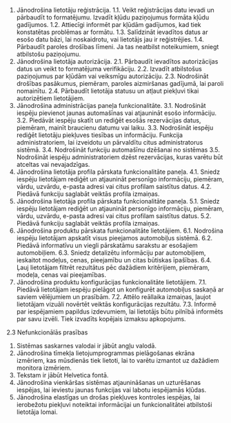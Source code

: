 1.	Jānodrošina lietotāju reģistrācija.
1.1.	Veikt reģistrācijas datu ievadi un pārbaudīt to formatējumu. Izvadīt kļūdu paziņojumus formāta kļūdu gadījumos.
1.2.	Attiecīgi informēt par kļūdām gadījumos, kad tiek konstatētas problēmas ar formātu.
1.3. Salīdzināt ievadītos datus ar esošo datu bāzi, lai noskaidrotu, vai lietotājs jau ir reģistrējies.
1.4. Pārbaudīt paroles drošības līmeni. Ja tas neatbilst noteikumiem, sniegt atbilstošu paziņojumu.
2.	Jānodrošina lietotāja autorizācija.
2.1.	Pārbaudīt ievadītos autorizācijas datus un veikt to formatējuma verifikāciju.
2.2.	Izvadīt atbilstošus paziņojumus par kļūdām vai veiksmīgu autorizāciju.
2.3.	Nodrošināt drošības pasākumus, piemēram, paroles aizmiršanas gadījumā, lai paroli nomainītu.
2.4.	Pārbaudīt lietotāja statusu un atļaut piekļuvi tikai autorizētiem lietotājiem.
3.	Jānodrošina administrācijas paneļa funkcionalitāte.
3.1.	Nodrošināt iespēju pievienot jaunas automašīnas vai atjaunināt esošo informāciju.
3.2.	Piedāvāt iespēju skatīt un rediģēt esošās rezervācijas datus, piemēram, mainīt braucienu datumu vai laiku.
3.3.	Nodrošināt iespēju rediģēt lietotāju piekļuves tiesības un informāciju. Funkcija administratoriem, lai izveidotu un pārvaldītu citus administratorus sistēmā. 
3.4.	Nodrošināt funkciju automašīnu dzēšanai no sistēmas
3.5.	Nodrošināt iespēju administratoriem dzēst rezervācijas, kuras varētu būt atceltas vai nevajadzīgas.
4.	Jānodrošina lietotāja profila pārskata funkcionalitāte paneļa.
4.1.	Sniedz iespēju lietotājam rediģēt un atjaunināt personīgo informāciju, piemēram, vārdu, uzvārdu, e-pasta adresi vai citus profilam saistītus datus.
4.2.	Piedāvā funkciju saglabāt veiktās profila izmaiņas.
5.	Jānodrošina lietotāja profila pārskata funkcionalitāte paneļa.
5.1.	Sniedz iespēju lietotājam rediģēt un atjaunināt personīgo informāciju, piemēram, vārdu, uzvārdu, e-pasta adresi vai citus profilam saistītus datus.
5.2.	Piedāvā funkciju saglabāt veiktās profila izmaiņas.
6.	Jānodrošina produktu pārskata funkcionalitāte lietotājiem.
6.1.	Nodrošina iespēju lietotājam apskatīt visus pieejamos automobiļus sistēmā.
6.2. Piedāvā informatīvu un viegli pārskatāmu sarakstu ar esošajiem automobiļiem.
6.3. Sniedz detalizētu informāciju par automobiļiem, ieskaitot modeļus, cenas, pieejamību un citas būtiskas īpašības.
6.4. Ļauj lietotājam filtrēt rezultātus pēc dažādiem kritērijiem, piemēram, modeļa, cenas vai pieejamības.
7.	Jānodrošina produktu konfigurācijas funkcionalitāte lietotājiem.
7.1.	Piedāvā lietotājam iespēju pielāgot un konfigurēt automobiļus saskaņā ar saviem vēlējumiem un prasībām.
7.2.	Attēlo reāllaika izmaiņas, ļaujot lietotājam vizuāli novērtēt veiktās konfigurācijas rezultātu.
7.3.	Informē par iespējamiem papildus izdevumiem, lai lietotājs būtu pilnībā informēts par savu izvēli. Tiek izvadīts kopējais izmaksu apkopojums.

2.3 Nefunkcionālās prasības
1.	Sistēmas saskarnes valodai ir jābūt angļu valodā.
2.	Jānodrošina tīmekļa lietojumprogrammas pielāgošanas ekrāna izmēriem, kas mūsdienās tiek lietoti, lai to varētu izmantot uz dažādiem monitora izmēriem.
3.	Tekstam ir jābūt Helvetica fontā.
4.	Jānodrošina vienkāršas sistēmas atjaunināšanas un uzturēšanas iespējas, lai ieviestu jaunas funkcijas vai labotu iespējamās kļūdas.
5.	Jānodrošina elastīgas un drošas piekļuves kontroles iespējas, lai ierobežotu piekļuvi noteiktai informācijai un funkcionalitātei atbilstoši lietotāja lomai.
